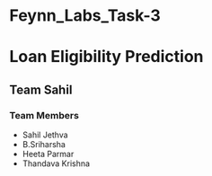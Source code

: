 # Feynn_Labs_Task-3
# Loan Eligibility Prediction
## Team Sahil
### Team Members
* Sahil Jethva
* B.Sriharsha
* Heeta Parmar
* Thandava Krishna

